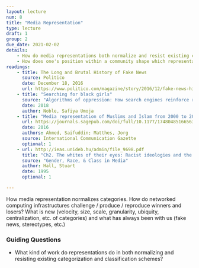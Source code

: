 ```yaml
---
layout: lecture
num: 8
title: "Media Representation"
type: lecture
draft: 1
group: 2
due_date: 2021-02-02
details: 
    - How do media representations both normalize and resist existing categorization and classification schemes?
    - How does one's position within a community shape which representations are accepted and which are problematized?
readings:
    - title: The Long and Brutal History of Fake News
      source: Politico
      date: December 18, 2016
      url: https://www.politico.com/magazine/story/2016/12/fake-news-history-long-violent-214535
    - title: "Searching for black girls"
      source: "Algorithms of oppression: How search engines reinforce racism"
      date: 2018
      author: Noble, Safiya Umoja
    - title: "Media representation of Muslims and Islam from 2000 to 2015: A meta-analysis"
      url: https://journals.sagepub.com/doi/full/10.1177/1748048516656305
      date: 2016
      authors: Ahmed, Saifuddin; Matthes, Jorg
      source: International Communication Gazette
      optional: 1
    - url: http://ieas.unideb.hu/admin/file_9698.pdf
      title: "Ch2. The whites of their eyes: Racist ideologies and the media"
      source: "Gender, Race, & Class in Media"
      author: Hall, Stuart
      date: 1995
      optional: 1

---
```


How media representation normalizes categories. How do networked computing infrastructures challenge / produce / reproduce winners and losers? What is new (velocity, size, scale, granularity, ubiquity, centralization, etc. of categories) and what has always been with us (fake news, stereotypes, etc.)

### Guiding Questions
* What kind of work do representations do in both normalizing and resisting existing categorization and classification schemes?



<!-- ---
layout: lecture
num: 7
title: "Technologies of categorization & classification: Computing and social infrastructures"
type: lecture
draft: 1
due_date: 2021-02-02
details: 
    - How do classification systems impact the life chances of entire groups of people?
    - How do ubiquitous classification and surveillance regimes work to create their own reality?
readings:
    - title: Nosedive, Season 3, Episode 1. Black Mirror
      url: https://en.wikipedia.org/wiki/Nosedive_(Black_Mirror)
      source: Netflix
    - title: The Messy Truth About Social Credit (China)
      url: https://logicmag.io/china/the-messy-truth-about-social-credit/
      date: May, 2019
      author: Ahmed, Shazeda
      source: Logic Magazine
    - url: https://www.nytimes.com/2011/06/26/magazine/my-life-as-an-undocumented-immigrant.html
      title: My Life as an Undocumented Immigrant
      date: June, 2011
      author: Vargas, Jose Antonio
    - title: The acquisition of a child by a learning disability
      author: McDermott, Ray
      source: |
        Understanding Practice: Perspectives on Activity and Context
      date: 1993
    - title: The Immigration Syllabus
      url: https://immigrationsyllabus.lib.umn.edu/about/
      source: Faculty at the University of Minnesota
      date: January, 2017
      optional: 1
      notes: Learn more about race, ethnicity, classification, and the state here. Some very thought provoking ideas, including the invention of the designation "illegal immigrant."

---

How media representation normalizes categories. How do networked computing infrastructures challenge / produce / reproduce winners and losers? What is new (velocity, size, scale, granularity, ubiquity, centralization, etc. of categories) and what has always been with us (fake news, stereotypes, etc.)

### Guiding Questions
* What kind of work do representations do in both normalizing and resisting existing categorization and classification schemes?

 -->
